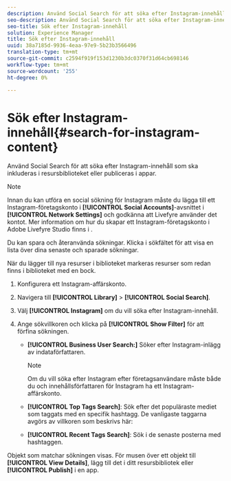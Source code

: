 ```yaml
---
description: Använd Social Search för att söka efter Instagram-innehåll som ska inkluderas i resursbiblioteket eller publiceras i appar.
seo-description: Använd Social Search för att söka efter Instagram-innehåll som ska inkluderas i resursbiblioteket eller publiceras i appar.
seo-title: Sök efter Instagram-innehåll
solution: Experience Manager
title: Sök efter Instagram-innehåll
uuid: 38a7185d-9936-4eaa-97e9-5b23b3566496
translation-type: tm+mt
source-git-commit: c2594f919f153d1230b3dc0370f31d64cb698146
workflow-type: tm+mt
source-wordcount: '255'
ht-degree: 0%

---
```



# Sök efter Instagram-innehåll{#search-for-instagram-content}

Använd Social Search för att söka efter Instagram-innehåll som ska inkluderas i resursbiblioteket eller publiceras i appar.

>[!NOTE]
>
>Innan du kan utföra en social sökning för Instagram måste du lägga till ett Instagram-företagskonto i **[!UICONTROL Social Accounts]**-avsnittet i **[!UICONTROL Network Settings]** och godkänna att Livefyre använder det kontot. Mer information om hur du skapar ett Instagram-företagskonto i Adobe Livefyre Studio finns i [](../c-users-creating-accounts-with-studio-access/t-configure-social-accout-instagram/c-about-instagram-accounts.md#c_about_instagram_accounts).

Du kan spara och återanvända sökningar. Klicka i sökfältet för att visa en lista över dina senaste och sparade sökningar.

När du lägger till nya resurser i biblioteket markeras resurser som redan finns i biblioteket med en bock.

1. Konfigurera ett Instagram-affärskonto.
1. Navigera till **[!UICONTROL Library]** > **[!UICONTROL Social Search]**.
1. Välj **[!UICONTROL Instagram]** om du vill söka efter Instagram-innehåll.
1. Ange sökvillkoren och klicka på **[!UICONTROL Show Filter]** för att förfina sökningen.

   * **[!UICONTROL Business User Search:]** Söker efter Instagram-inlägg av indataförfattaren.

      >[!NOTE]
      >
      >Om du vill söka efter Instagram efter företagsanvändare måste både du och innehållsförfattaren för Instagram ha ett Instagram-affärskonto.

   * **[!UICONTROL Top Tags Search]**: Sök efter det populäraste mediet som taggats med en specifik hashtagg. De vanligaste taggarna avgörs av villkoren som beskrivs här: [](https://developers.facebook.com/docs/instagram-api/reference/hashtag/top-media)

   * **[!UICONTROL Recent Tags Search]**: Sök i de senaste posterna med hashtaggen.

Objekt som matchar sökningen visas. För musen över ett objekt till **[!UICONTROL View Details]**, lägg till det i ditt resursbibliotek eller **[!UICONTROL Publish]** i en app.
